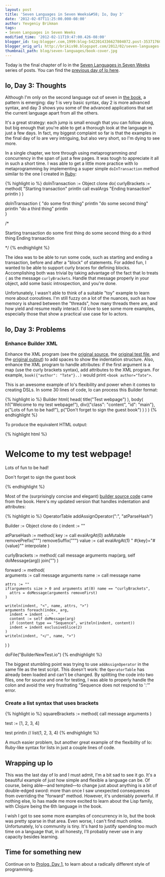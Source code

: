 ```yaml
---
layout: post
title: 'Seven Languages in Seven Weeks&#58; Io, Day 3'
date: '2012-02-07T11:25:00.000-08:00'
author: Yevgeniy Brikman
tags:
- Seven Languages in Seven Weeks
modified_time: '2012-02-11T19:47:00.426-08:00'
blogger_id: tag:blogger.com,1999:blog-5422014336627804072.post-3537176025951135200
blogger_orig_url: http://brikis98.blogspot.com/2012/02/seven-languages-in-seven-weeks-io-day-3.html
thumbnail_path: blog/seven-languages/book-cover.jpg
---
```


Today is the final chapter of Io in the [Seven Languages in Seven 
Weeks](https://www.ybrikman.com/writing/tags/#Seven%20Languages%20in%20Seven%20Weeks) 
series of posts. You can find the [previous day of Io 
here](https://www.ybrikman.com/writing/2012/02/04/seven-languages-in-seven-weeks-io-day-2/). 

## Io, Day 3: Thoughts

Although I'm only on the second language out of seven in [the 
book](http://www.amazon.com/Seven-Languages-Weeks-Programming-Programmers/dp/193435659X), 
a pattern is emerging: day 1 is very basic syntax, day 2 is more advanced 
syntax, and day 3 shows you some of the advanced applications that set the 
current language apart from all the others.  

It's a great strategy: each jump is small enough that you can follow 
along, but big enough that you're able to get a thorough look at the language 
in just a few days. In fact, my biggest complaint so far is that the examples 
in the final day of Io are very intriguing, but also very short, so I'm dying 
to see more. 

In a single chapter, we tore through using metaprogramming *and* 
concurrency in the span of just a few pages. It was tough to appreciate it 
all in such a short time. I was able to get a little more practice with Io 
metaprogramming by implementing a super simple `doInTransaction` method 
similar to the one I created in 
[Ruby](https://gist.github.com/1700969#file_transaction.rb): 

{% highlight io %}
doInTransaction := Object clone do(
  curlyBrackets := method(
    "Starting transaction" println
    call evalArgs
    "Ending transaction" println
  )
)
 
doInTransaction { 
  "do some first thing" println 
  "do some second thing" println
  "do a third thing" println  
}
 
/*

Starting transaction
do some first thing
do some second thing
do a third thing
Ending transaction

*/
{% endhighlight %}

The idea was to be able to run some code, such as starting and ending a 
transaction, before and after a "block" of statements. For added fun, I wanted 
to be able to support curly braces for defining blocks. Accomplishing both was 
trivial by taking advantage of the fact that Io treats `{` as the message 
`curlyBrackets`. Handle that message properly in your object, add some basic 
introspection, and you're done. 

Unfortunately, I wasn't able to think of a suitable "toy" example to learn 
more about coroutines. I'm still fuzzy on a lot of the nuances, such as how 
memory is shared between the "threads", how many threads there are, and how 
yield and resume really interact. I'd love to see some more examples, 
especially those that show a practical use case for Io actors. 

## Io, Day 3: Problems 

### Enhance Builder XML 

Enhance the XML program (see the [original 
source](https://gist.github.com/1750650#file_builder_original.io), the 
[original test 
file](https://gist.github.com/1750650#file_builder_original_test.io), and the 
[original 
output](https://gist.github.com/1750650#file_builder_original_output.html)) to 
add spaces to show the indentation structure. Also, enhance the XML program to 
handle attributes: if the first argument is a map (use the curly brackets 
syntax), add attributes to the XML program. For example, 
`book({"author": "Tate"}..)` would print `<book author="Tate">`. 

This is an awesome example of Io's flexibility and power when it comes to 
creating DSLs. In some 30 lines of code, Io can process this Builder format: 

{% highlight io %}
Builder html(
  head(
    title("Test webpage")
  ),
  body(
    h1("Welcome to my test webpage!"),
    div({"class": "content", "id": "main"},
      p("Lots of fun to be had!"),
      p("Don't forget to sign the guest book")
    )
  )
)
{% endhighlight %}

To produce the equivalent HTML output: 

{% highlight html %}
<html>
  <head>
    <title>
      Test webpage
    </title>
  </head>
  <body>
    <h1>
      Welcome to my test webpage!
    </h1>
    <div class="content" id="main">
      <p>
        Lots of fun to be had!
      </p>
      <p>
        Don't forget to sign the guest book
      </p>
    </div>
  </body>
</html>
{% endhighlight %}

Most of the (surprisingly concise and elegant) [builder source 
code](https://gist.github.com/1750650#file_builder_original.io) came from the 
book. Here's my updated version that handles indentation and attributes: 

{% highlight io %}
OperatorTable addAssignOperator(":", "atParseHash")
 
Builder := Object clone do (
  indent := ""
 
  atParseHash := method(
    key := call evalArgAt(0) asMutable removePrefix("\"") removeSuffix("\"")
    value := call evalArgAt(1)
    " #{key}=\"#{value}\"" interpolate
  )
 
  curlyBrackets := method(
    call message arguments map(arg, self doMessage(arg)) join("")
  )
 
  forward := method(    
    arguments := call message arguments
    name := call message name
    
    attrs := ""    
    if(arguments size > 0 and arguments at(0) name == "curlyBrackets",
      attrs = doMessage(arguments removeFirst)
    )
        
    writeln(indent, "<", name, attrs, ">")
    arguments foreach(index, arg,
      indent = indent .. "  "      
      content := self doMessage(arg)
      if (content type == "Sequence", writeln(indent, content))
      indent = indent exclusiveSlice(2)
    )
    writeln(indent, "</", name, ">")
  )
)
 
doFile("BuilderNewTest.io")
{% endhighlight %}

The biggest stumbling point was trying to use `addAssignOperator` in the same 
file as the test script. This doesn't work: the `OperatorTable` has already been 
loaded and can't be changed. By splitting the code into two files, one for 
source and one for testing, I was able to properly handle the colon and avoid 
the very frustrating "Sequence does not respond to ':'" error. 

### Create a list syntax that uses brackets 

{% highlight io %}
squareBrackets := method(
  call message arguments
)
 
test := [1, 2, 3, 4]
 
test println // list(1, 2, 3, 4)
{% endhighlight %}

A much easier problem, but another great example of the flexibility of Io: 
Ruby-like syntax for lists in just a couple lines of code. 

## Wrapping up Io 

This was the last day of Io and I must admit, I'm a bit sad to see it go. It's 
a beautiful example of just how simple and flexible a language can be. Of 
course, being able&mdash;and tempted&mdash;to change just about anything is a bit of 
double-edged sword: more than once I saw unexpected consequences from 
overriding the "forward" method. However, it's undeniably powerful. If nothing 
else, Io has made me more excited to learn about the Lisp family, with Clojure 
being the 6th language in the book. 

I wish I got to see some more examples of concurrency in Io, but the book was 
pretty sparse in that area. Even worse, I can't find much online. 
Unfortunately, Io's community is tiny. It's hard to justify spending too much 
time on a language that, in all honesty, I'll probably never use in any 
capacity besides learning. 

## Time for something new 

Continue on to [Prolog, Day 
1](https://www.ybrikman.com/writing/2012/02/09/seven-languages-in-seven-weeks-prolog/), 
to learn about a radically different style of programming. 